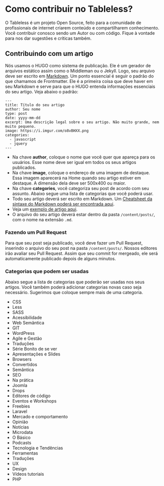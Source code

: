 # Como contribuir no Tableless?
O Tableless é um projeto Open Source, feito para a comunidade de profissionais de internet criarem conteúdo e compartilharem conhecimento. Você contribuir conosco sendo um Autor ou com código. Fique à vontade para nos dar sugestões e críticas também.

## Contribuindo com um artigo
Nós usamos o HUGO como sistema de publicação. Ele é um gerador de arquivos estático assim como o Middleman ou o Jekyll. Logo, seu arquivo deve ser escrito em [Markdown](https://github.com/adam-p/markdown-here/wiki/Markdown-Cheatsheet). Um ponto essencial é seguir o padrão do que chamamos de Frontmatter. Ele é a primeira coisa que deve haver em seu Markdown e serve para que o HUGO entenda informações essenciais do seu artigo. Veja abaixo o padrão:

```
---
title: Título do seu artigo
author: Seu nome
type: post
date: yyyy-mm-dd
excerpt: Uma descrição legal sobre o seu artigo. Não muito grande, nem muito pequeno.
image: https://i.imgur.com/o8vBHXX.png
categories:
  - javascript
  - jquery
---
```

- Na chave **author**, coloque o nome que você quer que apareça para os usuários. Esse nome deve ser igual em todos os seus artigos publicados.
- Na chave **image**, coloque o endereço de uma imagem de destaque. Essa imagem aparecerá na Home quando seu artigo estiver em destaque. A dimensão dela deve ser 500x400 ou maior. 
- Na chave **categories**, você categoriza seu post de acordo com seu assunto. Abaixo segue uma lista de categorias que você poderá usar.
- Todo seu artigo deverá ser escrito em Markdown. Um [Cheatsheet da sintaxe do Markdown poderá ser encontrada aqui](https://github.com/adam-p/markdown-here/wiki/Markdown-Cheatsheet).
- Veja um [exemplo de artigo aqui](https://raw.githubusercontent.com/tableless/tableless-static/master/content/posts/github-game-jam.md).
- O arquivo do seu artigo deverá estar dentro da pasta `/content/posts/`, com o nome na extensão `.md`.

### Fazendo um Pull Request
Para que seu post seja publicado, você deve fazer um Pull Request, inserindo o arquivo do seu post na pasta `/content/posts/`. Nossos editores irão avaliar seu Pull Request. Assim que seu commit for mergeado, ele será automaticamente publicado depois de alguns minutos.

### Categorias que podem ser usadas
Abaixo segue a lista de categorias que poderão ser usadas nos seus artigos. Você também poderá adicionar categorias novas caso seja necessário. Sugerimos que coloque sempre mais de uma categoria.

- CSS
- Less
- SASS
- Acessibilidade
- Web Semântica
- GIT
- WordPress
- Agile e Gestão
- Traduções
- Série Bonito de se ver
- Apresentações e Slides
- Browsers
- Convertidos
- Semântica
- SEO
- Na prática
- Joomla
- Drops
- Editores de código
- Eventos e Workshops
- Freebies
- Laravel
- Mercado e comportamento
- Opinião
- Notícias
- Microdata
- O Básico
- Podcasts
- Tecnologia e Tendências
- Ferramentas
- Traduções
- UX
- Design
- Vídeos tutoriais
- PHP
